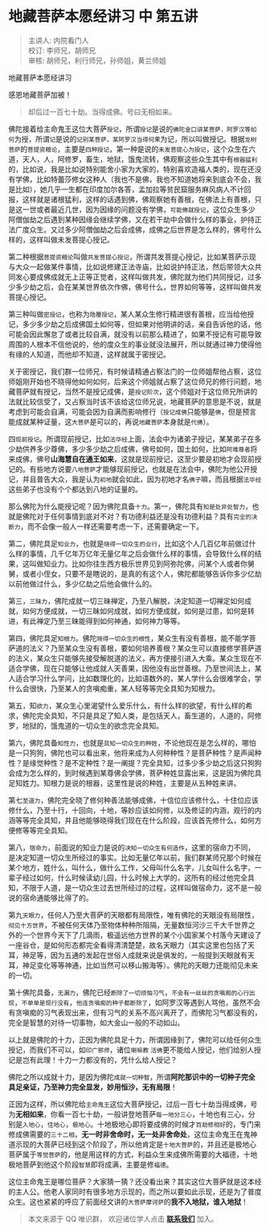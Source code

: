 # 地藏菩萨本愿经讲习 中 第五讲

> 主讲人: 内院看门人 <br />
> 校订: 李师兄，胡师兄 <br />
> 审核: 胡师兄，利行师兄，孙师姐，黄兰师姐 <br />

地藏菩萨本愿经讲习

感恩地藏菩萨加被！

> 却后过一百七十劫。当得成佛。号曰无相如来。

佛陀接着给主命鬼王这位大菩萨`授记`，所谓`授记`是说的`佛陀金口讲某菩萨，阿罗汉等如何`为授，所谓`记`是说的`记别某菩萨，某阿罗汉当得何果`为记，所以叫做授记。根据`龙树菩萨`的`菩提资粮论`，主要是`四种授记`，第一种是说的`未发菩提心为授记`，这个众生在六道，天人，人，阿修罗，畜生，地狱，饿鬼流转，佛观察这些众生其中有`根器猛利`的，比如说，我是比如说特别能舍小家为大家的，特别喜欢造福人类的，现在还没有学佛，比如特蕾莎修女这种人（我也不是佛，我也不知道她将来到底会不会，我是比如），她几乎一生都在印度加尔各答，孟加拉等贫民窟服务麻风病人不计回报，这样就是诸根猛利，这样的话遇到佛，佛观察她有善根，在佛法上有善根，只是这一世或者最近几世，因为因缘的问题没有学佛，`可能佛就授记`，这位众生多少阿僧伽劫之后遇到某种因缘会继续学佛，又在若干劫中会做什么样的事业，护持正法广度众生。又过多少阿僧伽劫之后会成佛，成佛之后世界是怎么样的，佛号什么样的，这样叫做未发菩提心授记。

第二种根据`菩提资粮论`叫做`共发菩提心授记`，所谓共发菩提心授记，比如某菩萨示现与大众一起做某件事情，比如说修建正法寺庙，比如说护持正法，然后带领大众共同发心要成佛成就无上正等正觉者，这样叫做共发，佛陀就为他们共同授记，过多少多少劫之后，会在某某世界依次作佛，佛号什么，世界如何等等，这样叫做共发菩提心授记。

第三种叫做`密授记`，也称为`隐覆授记`，某人某众生修行精进很有善根，应当给他授记，多少多少劫之后成佛国土如何等，但如果对他明讲的话，亲自告诉他的话，他可能会因此懈怠了或者比较自满，就没有以前那么精进了，如果不授记有可能导致周围的人根本不信他说的，他的度众生的事业就没法展开，所以就通过神力使得他有缘的人知道，而他却不知道，这样就属于密授记。

关于密授记，我们群一位师兄，有时候请精通占察法门的一位师姐帮他占察，这位师姐刚开始也不晓得他如何如何，后来这个师姐就占察了这位师兄的修行问题，地藏菩萨就有授记，当然不是授记成佛，是`授记阶次`，这个师姐对于这位师兄所讲的法就比较信受了，又占察当时该不该给这位师兄说，地藏菩萨的意思是不说，就是考虑到可能会自满，可能会因为自满而影响修行（`授记成佛`只能够是`佛`，但是预言能成就某种证量，这`大菩萨`是可以的，再说`地藏菩萨`本身就是`代佛`）。

四`现前授记`。所谓现前授记，比如`法华经`上面，法会中为诸弟子授记，某某弟子在多少劫供养多少尊佛，多少多少劫之后成佛，佛号如何，国土如何，比如`阿难尊者`将来成佛，佛号**山海慧自在通王如来**，这就是现前授记，这至少要是初地才会现前授记的。有些地方说要`八地菩萨`才能够现前授记，也就是在法会中，佛陀为他公开授记，并且普告大众，我是认为`初地`就会如此，因为初地才名`佛子`嘛，而且根据`法华经`这些弟子也没有个个都达到八地的证量的。

那么佛陀为什么能授记呢？因为佛陀具备`十力`。第一，佛陀具有`知是处非处智力`，也就是佛陀对于任何事情到底对不对？有功德利益还是没有功德利益？具有`完全的决断力`，而不会像一般人一样还需要考虑一下，还需要确定一下。

第二，佛陀具足`知业力`，也就是`晓得一切众生的业行`，比如这个人几百亿年前做过什么样的事情，几千亿年万亿年无量亿年之后会做什么样的事情，会导致什么样的结果，这叫做知业力。比如你往生西方极乐世界见到阿弥陀佛，问某个人或者你舅舅，或者小侄女，只要不是瞎说的，是真的有这个人，佛陀都能够告诉你多少亿劫以前他做过什么，多少亿劫之后他会做什么的。

第三，`三昧力`，佛陀成就一切三昧禅定，乃至八解脱，决定知道一切禅定如何成就，如何方便成就，一切三昧如何成就，如何方便成就，如何是过患，如何是转进，有此禅定乃至三昧能得到如何神通，如何神力等等。

第四，佛陀具足`知根力`。佛陀`晓得一切众生的根性`，某众生有没有善根，能不能学菩萨道的法义？乃至某众生没有善根，要如何培养善根？某众生可以直接修学菩萨道的法义，某众生只能够先接受解脱道的法义，再方便接引进入大乘。某众生现在不适合学佛，现在只能够让他成就人天善果，因他没有出世善根。乃至世间法上，某人适合学习什么学问，比如数理化的，比如语数外的，某人学什么会很难学会，学什么会很快，乃至某人的贪嗔痴重，某人轻等等完全具知为知根力。

第五，知`欲力`，某众生心里渴望什么爱乐什么，有什么样的欲望，有什么样的希求，佛陀完全具知，不只是具足了知人类，是包括天人，畜生道的，人道的，阿修罗，地狱的，饿鬼道的一切众生的欲念完全具知。

第六，佛陀具备`知性力`，也就是`具知一切众生的种姓`，不论他现在是怎么样的，哪怕是一只狗狗，佛陀也可以看出来，他将来成为人何种种性？是菩萨种性？是声闻种性？是缘觉种性？是不定种性？是一阐提？完全具知，过多少多少劫之后这只狗狗会成为怎么样的，到时候遇到某尊佛会学佛，菩萨种姓显露出来，这是因为佛陀具足知姓力。知根力是说的根器，这里性是说的种姓，主要是从五种姓来讲。

第七`至道力`，佛陀完全晓了修何种善法能够成佛，十信位应该修什么，十住位应该修什么，乃至十行，十回向，十地，等妙应该如何修，以及修证的内涵，观行的内涵等等完全具知，并且他能够晓得我们现在在什么阶段，应该首先修什么，如何方便修等等完全具知。

第八，`宿命力`，前面说的知业力是说的`决知一切众生有何造作`，这里的宿命力不同，是决定知道一切众生所经过的事实。比如无量亿年以前，我们群某师兄那个时候在某个地方，姓什么，叫什么，做什么工作，父母叫什么名字，儿女叫什么名字，一辈子经过如何，什么时候读幼儿园，什么时候上大学的，这所有的经过他完全具知，不限于人道，是一切众生过去世所经过的过程，这样叫做宿命力，这不是一般说的宿命通能够比得了的。

第九`天眼力`，任何人乃至大菩萨的天眼都有局限性，唯有佛陀的天眼没有局限性，`彻见十方世界`，不被任何天体乃至物体种种所阻隔，无量数恒河沙三千大千世界之外的一个世界今天下了几滴雨，极遥远他方世界的某个小国家某个村落今天建设了一座谷仓，是如何形态都完全看得清清楚楚，故名天眼力（其实这里也包括了天耳，神足等，因为五通的发起在世俗人成就来说是俱发的，一般提到天眼就有天耳，神足变化等等神通，比如当然可以移山搬海等）。佛陀的天眼力还能彻见未来的一切。

第十佛陀具备，`无漏力`，佛陀已经`断除了一切烦恼习气`，`不会有一丝丝的贪嗔痴的心行出现`，`不单单是现行没有`，`他连贪嗔痴的种子都断除了`，如阿罗汉等遇到人骂他，虽然不会有贪嗔痴的习气表现出来，但有习气的关系不高兴离开了，而佛陀习气都没有的，完全是智慧的对待一切事物，如大金山一般的不动如山。

以上就是佛陀的十力，正因为佛陀具足十力，所谓因缘到了，佛陀可以给任何众生授记，而我们不可以，如`印广邪师`，诸位`喇嘛教` `活佛`更不能给人授记，他们给别人授记是岂有此理！十力一力都没有的，凭什么给人授记？

佛陀之所以成就十力，是因为佛陀`成就一切种智`，所谓**阿陀那识中的一切种子完全具足亲证，乃至神力完全显发，妙用恒沙，无有局限**！

正因为这样，所以佛陀给`主命鬼王`这位大菩萨授记，过后一百七十劫当得成佛，号为**无相如来**，你看一百七十劫，一般讲登地菩萨`每一地分三心`，十地也有三心，分别是`入地心`，`住地心`，`极地心`。十地极地心即将要成佛的时候才`百劫修相好`的，专门来修成佛需要的`三十二相`，**无一时非舍命时，无一处非舍命处**，这位主命鬼王在鬼神道示现的大菩萨已经到这个阶段了，所以他肯定是`十地大菩萨`的，并且还是极地心菩萨属于`等觉菩萨`的，他是用这样的方式，利益众生来成佛所需要的大福德，十地极地菩萨到他这个阶段`智慧`即将成满，主要是修`福德`。

这位主命鬼王是哪位菩萨？大家猜一猜？还没看出来？其实这位大菩萨就是这本经的主人公。他老人家同时有很多地方示现的，而之所以要如此示现，还是为了普度众生。这也紧紧的呼应了前面经文讲的`大菩萨摩诃萨`的**我不入地狱，谁入地狱**！

> 本文来源于 QQ 唯识群， 欢迎诸位学人点击 **[联系我们](https://mp.weixin.qq.com/s/lZCfWjmLjgNR165Tx4_bCQ)** 加入。

